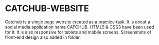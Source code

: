 # CATCHUB-WEBSITE
Catchub is a single page website created as a practice task. It is about a social media application name CATCHUB.
HTML5 & CSS3 have been used for it. 
It is also responsive for tablets and mobile screens. Screenshots of front-end design also added in folder.

